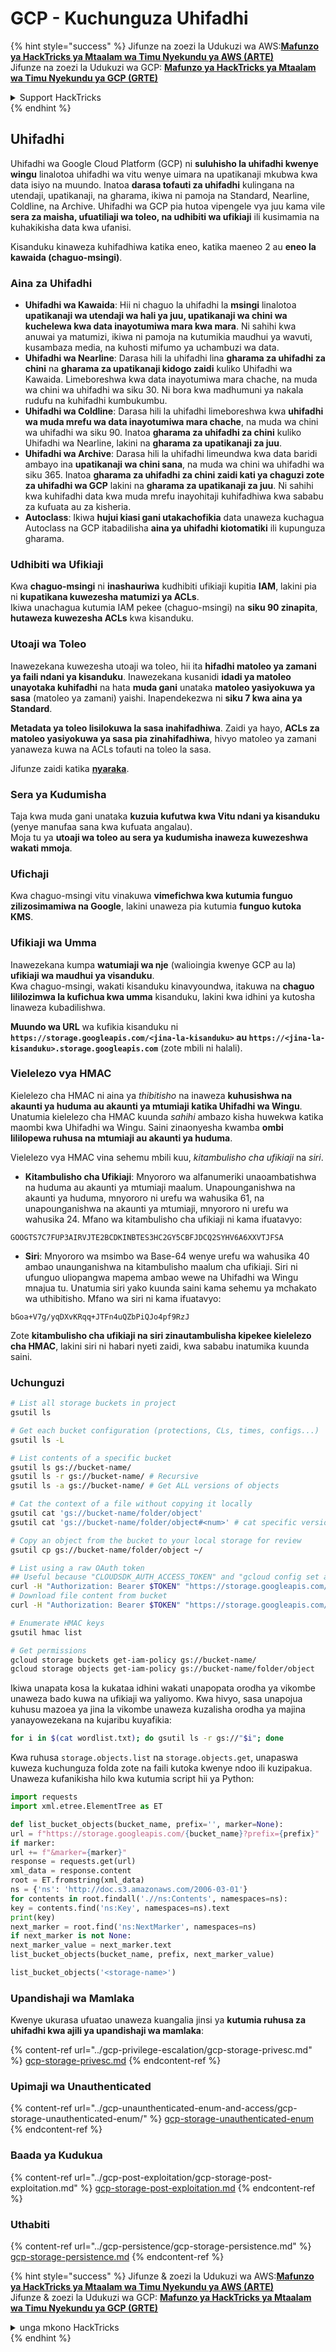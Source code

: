 # GCP - Kuchunguza Uhifadhi

{% hint style="success" %}
Jifunze na zoezi la Udukuzi wa AWS:<img src="/.gitbook/assets/image.png" alt="" data-size="line">[**Mafunzo ya HackTricks ya Mtaalam wa Timu Nyekundu ya AWS (ARTE)**](https://training.hacktricks.xyz/courses/arte)<img src="/.gitbook/assets/image.png" alt="" data-size="line">\
Jifunze na zoezi la Udukuzi wa GCP: <img src="/.gitbook/assets/image (2).png" alt="" data-size="line">[**Mafunzo ya HackTricks ya Mtaalam wa Timu Nyekundu ya GCP (GRTE)**<img src="/.gitbook/assets/image (2).png" alt="" data-size="line">](https://training.hacktricks.xyz/courses/grte)

<details>

<summary>Support HackTricks</summary>

* Angalia [**mpango wa michango**](https://github.com/sponsors/carlospolop)!
* **Jiunge na** 💬 [**Kikundi cha Discord**](https://discord.gg/hRep4RUj7f) au kikundi cha [**telegram**](https://t.me/peass) au **tufuate** kwenye **Twitter** 🐦 [**@hacktricks\_live**](https://twitter.com/hacktricks\_live)**.**
* **Shiriki mbinu za udukuzi kwa kuwasilisha PRs kwa** [**HackTricks**](https://github.com/carlospolop/hacktricks) na [**HackTricks Cloud**](https://github.com/carlospolop/hacktricks-cloud) github repos.

</details>
{% endhint %}

## Uhifadhi

Uhifadhi wa Google Cloud Platform (GCP) ni **suluhisho la uhifadhi kwenye wingu** linalotoa uhifadhi wa vitu wenye uimara na upatikanaji mkubwa kwa data isiyo na muundo. Inatoa **darasa tofauti za uhifadhi** kulingana na utendaji, upatikanaji, na gharama, ikiwa ni pamoja na Standard, Nearline, Coldline, na Archive. Uhifadhi wa GCP pia hutoa vipengele vya juu kama vile **sera za maisha, ufuatiliaji wa toleo, na udhibiti wa ufikiaji** ili kusimamia na kuhakikisha data kwa ufanisi.

Kisanduku kinaweza kuhifadhiwa katika eneo, katika maeneo 2 au **eneo la kawaida (chaguo-msingi)**.

### Aina za Uhifadhi

* **Uhifadhi wa Kawaida**: Hii ni chaguo la uhifadhi la **msingi** linalotoa **upatikanaji wa utendaji wa hali ya juu, upatikanaji wa chini wa kuchelewa kwa data inayotumiwa mara kwa mara**. Ni sahihi kwa anuwai ya matumizi, ikiwa ni pamoja na kutumikia maudhui ya wavuti, kusambaza media, na kuhosti mifumo ya uchambuzi wa data.
* **Uhifadhi wa Nearline**: Darasa hili la uhifadhi lina **gharama za uhifadhi za chini** na **gharama za upatikanaji kidogo zaidi** kuliko Uhifadhi wa Kawaida. Limeboreshwa kwa data inayotumiwa mara chache, na muda wa chini wa uhifadhi wa siku 30. Ni bora kwa madhumuni ya nakala rudufu na kuhifadhi kumbukumbu.
* **Uhifadhi wa Coldline**: Darasa hili la uhifadhi limeboreshwa kwa **uhifadhi wa muda mrefu wa data inayotumiwa mara chache**, na muda wa chini wa uhifadhi wa siku 90. Inatoa **gharama za uhifadhi za chini** kuliko Uhifadhi wa Nearline, lakini na **gharama za upatikanaji za juu**.
* **Uhifadhi wa Archive**: Darasa hili la uhifadhi limeundwa kwa data baridi ambayo ina **upatikanaji wa chini sana**, na muda wa chini wa uhifadhi wa siku 365. Inatoa **gharama za uhifadhi za chini zaidi kati ya chaguzi zote za uhifadhi wa GCP** lakini na **gharama za upatikanaji za juu**. Ni sahihi kwa kuhifadhi data kwa muda mrefu inayohitaji kuhifadhiwa kwa sababu za kufuata au za kisheria.
* **Autoclass**: Ikiwa **hujui kiasi gani utakachofikia** data unaweza kuchagua Autoclass na GCP itabadilisha **aina ya uhifadhi kiotomatiki** ili kupunguza gharama.

### Udhibiti wa Ufikiaji

Kwa **chaguo-msingi** ni **inashauriwa** kudhibiti ufikiaji kupitia **IAM**, lakini pia ni **kupatikana kuwezesha matumizi ya ACLs**.\
Ikiwa unachagua kutumia IAM pekee (chaguo-msingi) na **siku 90 zinapita**, **hutaweza kuwezesha ACLs** kwa kisanduku.

### Utoaji wa Toleo

Inawezekana kuwezesha utoaji wa toleo, hii ita **hifadhi matoleo ya zamani ya faili ndani ya kisanduku**. Inawezekana kusanidi **idadi ya matoleo unayotaka kuhifadhi** na hata **muda gani** unataka **matoleo yasiyokuwa ya sasa** (matoleo ya zamani) yaishi. Inapendekezwa ni **siku 7 kwa aina ya Standard**.

**Metadata ya toleo lisilokuwa la sasa inahifadhiwa**. Zaidi ya hayo, **ACLs za matoleo yasiyokuwa ya sasa pia zinahifadhiwa**, hivyo matoleo ya zamani yanaweza kuwa na ACLs tofauti na toleo la sasa.

Jifunze zaidi katika [**nyaraka**](https://cloud.google.com/storage/docs/object-versioning).

### Sera ya Kudumisha

Taja kwa muda gani unataka **kuzuia kufutwa kwa Vitu ndani ya kisanduku** (yenye manufaa sana kwa kufuata angalau).\
Moja tu ya **utoaji wa toleo au sera ya kudumisha inaweza kuwezeshwa wakati mmoja**.

### Ufichaji

Kwa chaguo-msingi vitu vinakuwa **vimefichwa kwa kutumia funguo zilizosimamiwa na Google**, lakini unaweza pia kutumia **funguo kutoka KMS**.

### Ufikiaji wa Umma

Inawezekana kumpa **watumiaji wa nje** (walioingia kwenye GCP au la) **ufikiaji wa maudhui ya visanduku**.\
Kwa chaguo-msingi, wakati kisanduku kinavyoundwa, itakuwa na **chaguo lililozimwa la kufichua kwa umma** kisanduku, lakini kwa idhini ya kutosha linaweza kubadilishwa.

**Muundo wa URL** wa kufikia kisanduku ni **`https://storage.googleapis.com/<jina-la-kisanduku>` au `https://<jina-la-kisanduku>.storage.googleapis.com`** (zote mbili ni halali).

### Vielelezo vya HMAC

Kielelezo cha HMAC ni aina ya _thibitisho_ na inaweza **kuhusishwa na akaunti ya huduma au akaunti ya mtumiaji katika Uhifadhi wa Wingu**. Unatumia kielelezo cha HMAC kuunda _sahihi_ ambazo kisha huwekwa katika maombi kwa Uhifadhi wa Wingu. Saini zinaonyesha kwamba **ombi lililopewa ruhusa na mtumiaji au akaunti ya huduma**.

Vielelezo vya HMAC vina sehemu mbili kuu, _kitambulisho cha ufikiaji_ na _siri_.

*   **Kitambulisho cha Ufikiaji**: Mnyororo wa alfanumeriki unaoambatishwa na huduma au akaunti ya mtumiaji maalum. Unapounganishwa na akaunti ya huduma, mnyororo ni urefu wa wahusika 61, na unapounganishwa na akaunti ya mtumiaji, mnyororo ni urefu wa wahusika 24. Mfano wa kitambulisho cha ufikiaji ni kama ifuatavyo:

`GOOGTS7C7FUP3AIRVJTE2BCDKINBTES3HC2GY5CBFJDCQ2SYHV6A6XXVTJFSA`
*   **Siri**: Mnyororo wa msimbo wa Base-64 wenye urefu wa wahusika 40 ambao unaunganishwa na kitambulisho maalum cha ufikiaji. Siri ni ufunguo uliopangwa mapema ambao wewe na Uhifadhi wa Wingu mnajua tu. Unatumia siri yako kuunda saini kama sehemu ya mchakato wa uthibitisho. Mfano wa siri ni kama ifuatavyo:

`bGoa+V7g/yqDXvKRqq+JTFn4uQZbPiQJo4pf9RzJ`

Zote **kitambulisho cha ufikiaji na siri zinautambulisha kipekee kielelezo cha HMAC**, lakini siri ni habari nyeti zaidi, kwa sababu inatumika kuunda saini. 

### Uchunguzi
```bash
# List all storage buckets in project
gsutil ls

# Get each bucket configuration (protections, CLs, times, configs...)
gsutil ls -L

# List contents of a specific bucket
gsutil ls gs://bucket-name/
gsutil ls -r gs://bucket-name/ # Recursive
gsutil ls -a gs://bucket-name/ # Get ALL versions of objects

# Cat the context of a file without copying it locally
gsutil cat 'gs://bucket-name/folder/object'
gsutil cat 'gs://bucket-name/folder/object#<num>' # cat specific version

# Copy an object from the bucket to your local storage for review
gsutil cp gs://bucket-name/folder/object ~/

# List using a raw OAuth token
## Useful because "CLOUDSDK_AUTH_ACCESS_TOKEN" and "gcloud config set auth/access_token_file" doesn't work with gsutil
curl -H "Authorization: Bearer $TOKEN" "https://storage.googleapis.com/storage/v1/b/<storage-name>/o"
# Download file content from bucket
curl -H "Authorization: Bearer $TOKEN" "https://storage.googleapis.com/storage/v1/b/supportstorage-58249/o/flag.txt?alt=media" --output -

# Enumerate HMAC keys
gsutil hmac list

# Get permissions
gcloud storage buckets get-iam-policy gs://bucket-name/
gcloud storage objects get-iam-policy gs://bucket-name/folder/object
```
Ikiwa unapata kosa la kukataa idhini wakati unapopata orodha ya vikombe unaweza bado kuwa na ufikiaji wa yaliyomo. Kwa hivyo, sasa unapojua kuhusu mazoea ya jina la vikombe unaweza kuzalisha orodha ya majina yanayowezekana na kujaribu kuyafikia:
```bash
for i in $(cat wordlist.txt); do gsutil ls -r gs://"$i"; done
```
Kwa ruhusa `storage.objects.list` na `storage.objects.get`, unapaswa kuweza kuchunguza folda zote na faili kutoka kwenye ndoo ili kuzipakua. Unaweza kufanikisha hilo kwa kutumia script hii ya Python:
```python
import requests
import xml.etree.ElementTree as ET

def list_bucket_objects(bucket_name, prefix='', marker=None):
url = f"https://storage.googleapis.com/{bucket_name}?prefix={prefix}"
if marker:
url += f"&marker={marker}"
response = requests.get(url)
xml_data = response.content
root = ET.fromstring(xml_data)
ns = {'ns': 'http://doc.s3.amazonaws.com/2006-03-01'}
for contents in root.findall('.//ns:Contents', namespaces=ns):
key = contents.find('ns:Key', namespaces=ns).text
print(key)
next_marker = root.find('ns:NextMarker', namespaces=ns)
if next_marker is not None:
next_marker_value = next_marker.text
list_bucket_objects(bucket_name, prefix, next_marker_value)

list_bucket_objects('<storage-name>')
```
### Upandishaji wa Mamlaka

Kwenye ukurasa ufuatao unaweza kuangalia jinsi ya **kutumia ruhusa za uhifadhi kwa ajili ya upandishaji wa mamlaka**:

{% content-ref url="../gcp-privilege-escalation/gcp-storage-privesc.md" %}
[gcp-storage-privesc.md](../gcp-privilege-escalation/gcp-storage-privesc.md)
{% endcontent-ref %}

### Upimaji wa Unauthenticated

{% content-ref url="../gcp-unaunthenticated-enum-and-access/gcp-storage-unauthenticated-enum/" %}
[gcp-storage-unauthenticated-enum](../gcp-unaunthenticated-enum-and-access/gcp-storage-unauthenticated-enum/)
{% endcontent-ref %}

### Baada ya Kudukua

{% content-ref url="../gcp-post-exploitation/gcp-storage-post-exploitation.md" %}
[gcp-storage-post-exploitation.md](../gcp-post-exploitation/gcp-storage-post-exploitation.md)
{% endcontent-ref %}

### Uthabiti

{% content-ref url="../gcp-persistence/gcp-storage-persistence.md" %}
[gcp-storage-persistence.md](../gcp-persistence/gcp-storage-persistence.md)
{% endcontent-ref %}

{% hint style="success" %}
Jifunze & zoezi la Udukuzi wa AWS:<img src="/.gitbook/assets/image.png" alt="" data-size="line">[**Mafunzo ya HackTricks ya Mtaalam wa Timu Nyekundu ya AWS (ARTE)**](https://training.hacktricks.xyz/courses/arte)<img src="/.gitbook/assets/image.png" alt="" data-size="line">\
Jifunze & zoezi la Udukuzi wa GCP: <img src="/.gitbook/assets/image (2).png" alt="" data-size="line">[**Mafunzo ya HackTricks ya Mtaalam wa Timu Nyekundu ya GCP (GRTE)**<img src="/.gitbook/assets/image (2).png" alt="" data-size="line">](https://training.hacktricks.xyz/courses/grte)

<details>

<summary>unga mkono HackTricks</summary>

* Angalia [**mpango wa michango**](https://github.com/sponsors/carlospolop)!
* **Jiunge na** 💬 [**Kikundi cha Discord**](https://discord.gg/hRep4RUj7f) au kikundi cha [**telegram**](https://t.me/peass) au **tufuate** kwenye **Twitter** 🐦 [**@hacktricks\_live**](https://twitter.com/hacktricks\_live)**.**
* **Shiriki mbinu za udukuzi kwa kuwasilisha PRs kwenye** [**HackTricks**](https://github.com/carlospolop/hacktricks) na [**HackTricks Cloud**](https://github.com/carlospolop/hacktricks-cloud) repos za github.

</details>
{% endhint %}
